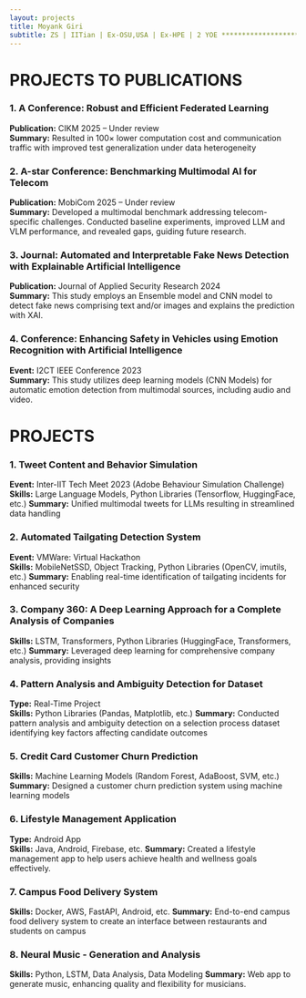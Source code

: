 ```yaml
---
layout: projects
title: Moyank Giri
subtitle: ZS | IITian | Ex-OSU,USA | Ex-HPE | 2 YOE ********************************************* Adv DS Associate Consultant @ ZS, Alumni of IIT, 2YOE, Ex Scho @ OSU-US, Ex-HPE, MTech-DSAI, BTech-CSE & 4 publications incl A-rated conf, Skilled in ML, NLP, DS, GenAI & EdgeAI etc
---
```

# PROJECTS TO PUBLICATIONS

### 1. A Conference: Robust and Efficient Federated Learning
**Publication:** CIKM 2025 – Under review  
**Summary:** Resulted in 100× lower computation cost and communication traffic with improved test generalization under data heterogeneity

### 2. A-star Conference: Benchmarking Multimodal AI for Telecom
**Publication:** MobiCom 2025 – Under review  
**Summary:** Developed a multimodal benchmark addressing telecom-specific challenges. Conducted baseline experiments, improved LLM and VLM performance, and revealed gaps, guiding future research.


### 3. Journal: Automated and Interpretable Fake News Detection with Explainable Artificial Intelligence
**Publication:** Journal of Applied Security Research 2024  
**Summary:** This study employs an Ensemble model and CNN model to detect fake news comprising text and/or images and explains the prediction with XAI.  

### 4. Conference: Enhancing Safety in Vehicles using Emotion Recognition with Artificial Intelligence
**Event:** I2CT IEEE Conference 2023  
**Summary:** This study utilizes deep learning models (CNN Models) for automatic emotion detection from multimodal sources, including audio and video.  

# PROJECTS

### 1. Tweet Content and Behavior Simulation 
**Event:** Inter-IIT Tech Meet 2023  (Adobe Behaviour Simulation Challenge)
**Skills:** Large Language Models, Python Libraries (Tensorflow, HuggingFace, etc.)
**Summary:** Unified multimodal tweets for LLMs resulting in streamlined data handling

### 2. Automated Tailgating Detection System
**Event:** VMWare: Virtual Hackathon  
**Skills:** MobileNetSSD, Object Tracking, Python Libraries (OpenCV, imutils, etc.)
**Summary:** Enabling real-time identification of tailgating incidents for enhanced security

### 3. Company 360: A Deep Learning Approach for a Complete Analysis of Companies
**Skills:** LSTM, Transformers, Python Libraries (HuggingFace, Transformers, etc.)
**Summary:** Leveraged deep learning for comprehensive company analysis, providing insights

### 4. Pattern Analysis and Ambiguity Detection for Dataset
**Type:** Real-Time Project  
**Skills:** Python Libraries (Pandas, Matplotlib, etc.)
**Summary:**  Conducted pattern analysis and ambiguity detection on a selection process dataset identifying key factors affecting candidate outcomes

### 5. Credit Card Customer Churn Prediction
**Skills:** Machine Learning Models (Random Forest, AdaBoost, SVM, etc.)
**Summary:**  Designed a customer churn prediction system using machine learning models

### 6. Lifestyle Management Application
**Type:** Android App  
**Skills:** Java, Android, Firebase, etc.
**Summary:** Created a lifestyle management app to help users achieve health and wellness goals effectively.

### 7. Campus Food Delivery System
**Skills:** Docker, AWS, FastAPI, Android, etc.
**Summary:** End-to-end campus food delivery system to create an interface between restaurants and students on campus

### 8. Neural Music - Generation and Analysis
**Skills:** Python, LSTM, Data Analysis, Data Modeling
**Summary:** Web app to generate music, enhancing quality and flexibility for musicians.
